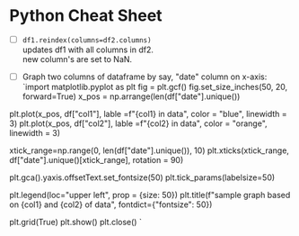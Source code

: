 # Python Cheat Sheet
         
- [ ] `df1.reindex(columns=df2.columns)`      
updates df1 with all columns in df2.      
new column's are set to NaN.     

- [ ] Graph two columns of dataframe by say, "date" column on x-axis:  
`import matplotlib.pyplot as plt
fig = plt.gcf()
fig.set_size_inches(50, 20, forward=True)
x_pos = np.arrange(len(df["date"].unique())

plt.plot(x_pos, df["col1"], lable =f"{col1} in data", color = "blue", linewidth = 3)
plt.plot(x_pos, df["col2"], lable =f"{col2} in data", color = "orange", linewidth = 3)

xtick_range=np.range(0, len(df["date"].unique()), 10)
plt.xticks(xtick_range, df["date"].unique()[xtick_range], rotation = 90)

plt.gca().yaxis.offsetText.set_fontsize(50)
plt.tick_params(labelsize=50)

plt.legend(loc="upper left", prop = {size: 50})
plt.title(f"sample graph based on {col1} and {col2} of data", fontdict={"fontsize": 50})

plt.grid(True)
plt.show()
plt.close()
`
